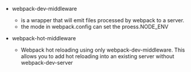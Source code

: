 * webpack-dev-middleware
  * is a wrapper that will emit files processed by webpack to a server.
  * the mode in webpack.config can set the proess.NODE_ENV

* webpack-hot-middleware
  * Webpack hot reloading using only webpack-dev-middleware. This allows you to add hot reloading into an existing server without webpack-dev-server
